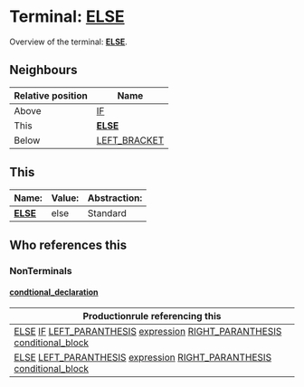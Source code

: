 # Terminal: **[ELSE](./ELSE.md)**

Overview of the terminal: **[ELSE](./ELSE.md)**.



## **Neighbours**

| Relative position | Name                                          |
| ----------------- | --------------------------------------------- |
| Above             | [IF](./IF.md) |
| This              | **[ELSE](./ELSE.md)** |
| Below             | [LEFT_BRACKET](./LEFT_BRACKET.md) |



## **This**

| Name:                                       | Value:          | Abstraction:    |
| ------------------------------------------- | --------------- | --------------- |
| **[ELSE](./ELSE.md)** | else | Standard |



## **Who references this**

### NonTerminals


#### [condtional_declaration](./../Grammar/condtional_declaration.md)

| Productionrule referencing this                      |
| ---------------------------------------------------- |
| [ELSE](./ELSE.md) [IF](./IF.md) [LEFT_PARANTHESIS](./LEFT_PARANTHESIS.md) [expression](./../Grammar/expression.md) [RIGHT_PARANTHESIS](./RIGHT_PARANTHESIS.md) [conditional_block](./../Grammar/conditional_block.md)  |
| [ELSE](./ELSE.md) [LEFT_PARANTHESIS](./LEFT_PARANTHESIS.md) [expression](./../Grammar/expression.md) [RIGHT_PARANTHESIS](./RIGHT_PARANTHESIS.md) [conditional_block](./../Grammar/conditional_block.md)  |



